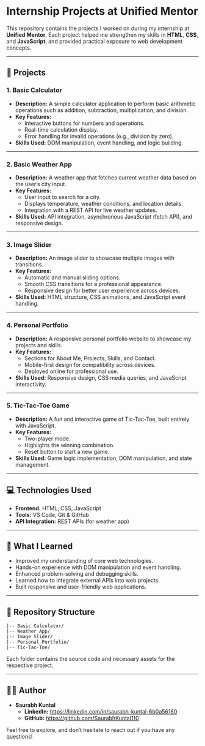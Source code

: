 # Internship Projects at Unified Mentor

This repository contains the projects I worked on during my internship at **Unified Mentor**. Each project helped me strengthen my skills in **HTML**, **CSS**, and **JavaScript**, and provided practical exposure to web development concepts.

---

## 🚀 Projects

### 1. **Basic Calculator**
- **Description:** A simple calculator application to perform basic arithmetic operations such as addition, subtraction, multiplication, and division.
- **Key Features:**
  - Interactive buttons for numbers and operations.
  - Real-time calculation display.
  - Error handling for invalid operations (e.g., division by zero).
- **Skills Used:** DOM manipulation, event handling, and logic building.

---

### 2. **Basic Weather App**
- **Description:** A weather app that fetches current weather data based on the user’s city input.
- **Key Features:**
  - User input to search for a city.
  - Displays temperature, weather conditions, and location details.
  - Integration with a REST API for live weather updates.
- **Skills Used:** API integration, asynchronous JavaScript (fetch API), and responsive design.

---

### 3. **Image Slider**
- **Description:** An image slider to showcase multiple images with transitions.
- **Key Features:**
  - Automatic and manual sliding options.
  - Smooth CSS transitions for a professional appearance.
  - Responsive design for better user experience across devices.
- **Skills Used:** HTML structure, CSS animations, and JavaScript event handling.

---

### 4. **Personal Portfolio**
- **Description:** A responsive personal portfolio website to showcase my projects and skills.
- **Key Features:**
  - Sections for About Me, Projects, Skills, and Contact.
  - Mobile-first design for compatibility across devices.
  - Deployed online for professional use.
- **Skills Used:** Responsive design, CSS media queries, and JavaScript interactivity.

---

### 5. **Tic-Tac-Toe Game**
- **Description:** A fun and interactive game of Tic-Tac-Toe, built entirely with JavaScript.
- **Key Features:**
  - Two-player mode.
  - Highlights the winning combination.
  - Reset button to start a new game.
- **Skills Used:** Game logic implementation, DOM manipulation, and state management.

---

## 💻 Technologies Used
- **Frontend:** HTML, CSS, JavaScript
- **Tools:** VS Code, Git & GitHub
- **API Integration:** REST APIs (for weather app)

---

## 🌟 What I Learned
- Improved my understanding of core web technologies.
- Hands-on experience with DOM manipulation and event handling.
- Enhanced problem-solving and debugging skills.
- Learned how to integrate external APIs into web projects.
- Built responsive and user-friendly web applications.

---

## 📂 Repository Structure
```
|-- Basic Calculator/
|-- Weather App/
|-- Image Slider/
|-- Personal Portfolio/
|-- Tic-Tac-Toe/
```

Each folder contains the source code and necessary assets for the respective project.

---

## 👨‍💻 Author
- **Saurabh Kuntal**  
  - **LinkedIn:** https://linkedin.com/in/saurabh-kuntal-6b0a56160
  - **GitHub:** https://github.com/SaurabhKuntal110

Feel free to explore, and don’t hesitate to reach out if you have any questions!
```
